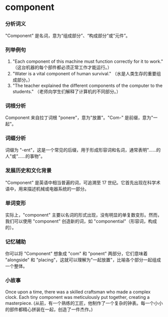 # component

### 分析词义

  

"Component" 是名词，意为“组成部分”、“构成部分”或“元件”。

  

### 列举例句

  

1.  "Each component of this machine must function correctly for it to work." （这台机器的每个部件都必须正常工作才能运行。）
2.  "Water is a vital component of human survival." （水是人类生存的重要组成部分。）
3.  "The teacher explained the different components of the computer to the students." （老师向学生们解释了计算机的不同部分。）

  

### 词根分析

  

Component 来自拉丁词根 "ponere"，意为"放置"。"Com-" 是前缀，意为"一起"。

  

### 词缀分析

  

词缀为 "-ent"，这是一个常见的后缀，用于形成形容词和名词，通常表明"......的人"或"......的事物"。

  

### 发展历史和文化背景

  

"Component" 是英语中相当普遍的词，可追溯至 17 世纪。它首先出现在科学术语中，用来描述机械或电器系统的一部分。

  

### 单词变形

  

实际上，"component" 主要以名词的形式出现，没有明显的单复数变形。然而，我们可以使用 "component" 创造新的词，如 "componential"（形容词，构成的）。

  

### 记忆辅助

  

你可以将 "Component" 想象成 "com" 和 "ponent" 两部分，它们意味着 "alongside" 和 "placing"，这就可以理解为"一起放置"，比喻各个部分一起组成一个整体。

  

### 小故事

  

Once upon a time, there was a skilled craftsman who made a complex clock. Each tiny component was meticulously put together, creating a masterpiece. (从前，有一个熟练的工匠，他制作了一个复杂的钟表。每一个小小的部件都精心拼装在一起，创造了一件杰作。)
